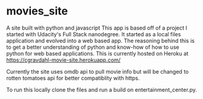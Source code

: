 # movies_site
A site built with python and javascript 
This app is based off of a project I started with Udacity's Full Stack nanodegree. It started as a local files application and evolved into a web based app. The reasoning behind this is to get a better understanding of python and know-how of how to use python for web based applications. This is currently hosted on Heroku at https://cgravdahl-movie-site.herokuapp.com/

Currently the site uses omdb api to pull movie info but will be changed to rotten tomatoes api for better compatiblity with https.

To run this locally clone the files and run a build on entertainment_center.py.
